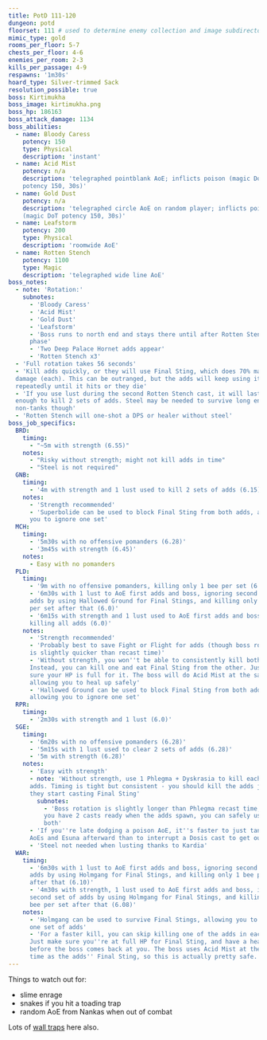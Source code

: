 ```yaml
---
title: PotD 111-120
dungeon: potd
floorset: 111 # used to determine enemy collection and image subdirectory
mimic_type: gold
rooms_per_floor: 5-7
chests_per_floor: 4-6
enemies_per_room: 2-3
kills_per_passage: 4-9
respawns: '1m30s'
hoard_type: Silver-trimmed Sack
resolution_possible: true
boss: Kirtimukha
boss_image: kirtimukha.png
boss_hp: 186163
boss_attack_damage: 1134
boss_abilities:
  - name: Bloody Caress
    potency: 150
    type: Physical
    description: 'instant'
  - name: Acid Mist
    potency: n/a
    description: 'telegraphed pointblank AoE; inflicts poison (magic DoT
    potency 150, 30s)'
  - name: Gold Dust
    potency: n/a
    description: 'telegraphed circle AoE on random player; inflicts poison
    (magic DoT potency 150, 30s)'
  - name: Leafstorm
    potency: 200
    type: Physical
    description: 'roomwide AoE'
  - name: Rotten Stench
    potency: 1100
    type: Magic
    description: 'telegraphed wide line AoE'
boss_notes:
  - note: 'Rotation:'
    subnotes:
      - 'Bloody Caress'
      - 'Acid Mist'
      - 'Gold Dust'
      - 'Leafstorm'
      - 'Boss runs to north end and stays there until after Rotten Stench
      phase'
      - 'Two Deep Palace Hornet adds appear'
      - 'Rotten Stench x3'
  - 'Full rotation takes 56 seconds'
  - 'Kill adds quickly, or they will use Final Sting, which does 70% max HP
  damage (each). This can be outranged, but the adds will keep using it
  repeatedly until it hits or they die'
  - 'If you use lust during the second Rotten Stench cast, it will last long
  enough to kill 2 sets of adds. Steel may be needed to survive long enough on
  non-tanks though'
  - 'Rotten Stench will one-shot a DPS or healer without steel'
boss_job_specifics:
  BRD:
    timing:
      - "~5m with strength (6.55)"
    notes:
      - "Risky without strength; might not kill adds in time"
      - "Steel is not required"
  GNB:
    timing:
      - '4m with strength and 1 lust used to kill 2 sets of adds (6.15)'
    notes:
      - 'Strength recommended'
      - 'Superbolide can be used to block Final Sting from both adds, allowing
      you to ignore one set'
  MCH:
    timing:
      - '5m30s with no offensive pomanders (6.28)'
      - '3m45s with strength (6.45)'
    notes:
      - Easy with no pomanders
  PLD:
    timing:
      - '9m with no offensive pomanders, killing only 1 bee per set (6.0)'
      - '6m30s with 1 lust to AoE first adds and boss, ignoring second set of
      adds by using Hallowed Ground for Final Stings, and killing only 1 bee
      per set after that (6.0)'
      - '6m15s with strength and 1 lust used to AoE first adds and boss, and
      killing all adds (6.0)'
    notes:
      - 'Strength recommended'
      - 'Probably best to save Fight or Flight for adds (though boss rotation
      is slightly quicker than recast time)'
      - 'Without strength, you won''t be able to consistently kill both adds.
      Instead, you can kill one and eat Final Sting from the other. Just make
      sure your HP is full for it. The boss will do Acid Mist at the same time,
      allowing you to heal up safely'
      - 'Hallowed Ground can be used to block Final Sting from both adds,
      allowing you to ignore one set'
  RPR:
    timing:
      - '2m30s with strength and 1 lust (6.0)'
  SGE:
    timing:
      - '6m20s with no offensive pomanders (6.28)'
      - '5m15s with 1 lust used to clear 2 sets of adds (6.28)'
      - '5m with strength (6.28)'
    notes:
      - 'Easy with strength'
      - note: 'Without strength, use 1 Phlegma + Dyskrasia to kill each pair of
      adds. Timing is tight but consistent - you should kill the adds just as
      they start casting Final Sting'
        subnotes:
          - 'Boss rotation is slightly longer than Phlegma recast time, so if
          you have 2 casts ready when the adds spawn, you can safely use them
          both'
      - 'If you''re late dodging a poison AoE, it''s faster to just tank both
      AoEs and Esuna afterward than to interrupt a Dosis cast to get out'
      - 'Steel not needed when lusting thanks to Kardia'
  WAR:
    timing:
      - '6m30s with 1 lust to AoE first adds and boss, ignoring second set of
      adds by using Holmgang for Final Stings, and killing only 1 bee per set
      after that (6.10)'
      - '4m30s with strength, 1 lust used to AoE first adds and boss, ignoring
      second set of adds by using Holmgang for Final Stings, and killing only 1
      bee per set after that (6.08)'
    notes:
      - 'Holmgang can be used to survive Final Stings, allowing you to ignore
      one set of adds'
      - 'For a faster kill, you can skip killing one of the adds in each set.
      Just make sure you''re at full HP for Final Sting, and have a heal ready
      before the boss comes back at you. The boss uses Acid Mist at the same
      time as the adds'' Final Sting, so this is actually pretty safe.'
---
```


Things to watch out for:

* slime enrage
* snakes if you hit a toading trap
* random AoE from Nankas when out of combat

Lots of [wall traps](/wall_traps.html#potd-111-129) here also.
